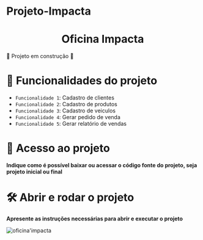 # Projeto-Impacta
<h1 align="center"> Oficina Impacta </h1>

:construction: Projeto em construção :construction:

# :hammer: Funcionalidades do projeto

- `Funcionalidade 1`: Cadastro de clientes 
- `Funcionalidade 2`: Cadastro de produtos
- `Funcionalidade 3`: Cadastro de veiculos
- `Funcionalidade 4`: Gerar pedido de venda
- `Funcionalidade 5`: Gerar relatório de vendas

# 📁 Acesso ao projeto

**Indique como é possível baixar ou acessar o código fonte do projeto, seja projeto inicial ou final**

# 🛠️ Abrir e rodar o projeto

**Apresente as instruções necessárias para abrir e executar o projeto**


![oficina'impacta](https://user-images.githubusercontent.com/81659894/231619146-998583d9-4542-477c-a3c1-dab7a932139c.jpg)
